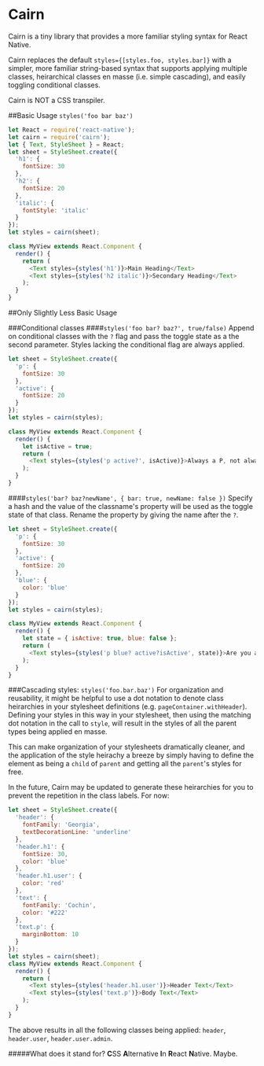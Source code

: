 # Cairn
Cairn is a tiny library that provides a more familiar styling syntax for React Native. 

Cairn replaces the default `styles={[styles.foo, styles.bar]}` with a simpler, more familiar string-based syntax that supports applying multiple classes, heirarchical classes en masse (i.e. simple cascading), and easily toggling conditional classes.

Cairn is NOT a CSS transpiler.

##Basic Usage `styles('foo bar baz')`

```javascript
let React = require('react-native');
let cairn = require('cairn');
let { Text, StyleSheet } = React;
let sheet = StyleSheet.create({
  'h1': {
    fontSize: 30
  },
  'h2': {
    fontSize: 20
  },
  'italic': {
    fontStyle: 'italic'
  }
});
let styles = cairn(sheet);

class MyView extends React.Component {
  render() {
    return (
      <Text styles={styles('h1')}>Main Heading</Text>
      <Text styles={styles('h2 italic')}>Secondary Heading</Text>
    );
  }
}
````

##Only Slightly Less Basic Usage

###Conditional classes
####`styles('foo bar? baz?', true/false)`
Append on conditional classes with the `?` flag and pass the toggle state as a the second parameter.  Styles lacking the conditional flag are always applied.

````javascript
let sheet = StyleSheet.create({
  'p': {
    fontSize: 30
  },
  'active': {
    fontSize: 20
  }
});
let styles = cairn(styles);

class MyView extends React.Component {
  render() {
    let isActive = true;
    return (
      <Text styles={styles('p active?', isActive)}>Always a P, not always active</Text>
    );
  }
}
````

####`styles('bar? baz?newName', { bar: true, newName: false })`
Specify a hash and the value of the classname's property will be used as the toggle state of that class.  Rename the property by giving the name after the `?`.

````javascript
let sheet = StyleSheet.create({
  'p': {
    fontSize: 30
  },
  'active': {
    fontSize: 20
  },
  'blue': {
    color: 'blue'
  }
});
let styles = cairn(styles);

class MyView extends React.Component {
  render() {
    let state = { isActive: true, blue: false };
    return (
      <Text styles={styles('p blue? active?isActive', state)}>Are you active and blue?</Text>
    );
  }
}
````

###Cascading styles: `styles('foo.bar.baz')`
For organization and reusability, it might be helpful to use a dot notation to denote class heirarchies in your stylesheet definitions (e.g. `pageContainer.withHeader`).  Defining your styles in this way in your stylesheet, then using the matching dot notation in the call to `style`, will result in the styles of all the parent types being applied en masse.  

This can make organization of your stylesheets dramatically cleaner, and the application of the style heirachy a breeze by simply having to define the element as being a `child` of `parent` and getting all the `parent`'s styles for free.

In the future, Cairn may be updated to generate these heirarchies for you to prevent the repetition in the class labels.  For now:

````javascript
let sheet = StyleSheet.create({
  'header': {
    fontFamily: 'Georgia',
    textDecorationLine: 'underline'
  },
  'header.h1': {
    fontSize: 30,
    color: 'blue'
  },
  'header.h1.user': {
    color: 'red'
  },
  'text': {
    fontFamily: 'Cochin',
    color: '#222'
  },
  'text.p': {
    marginBottom: 10
  }
});
let styles = cairn(sheet);
class MyView extends React.Component {
  render() {
    return (
      <Text styles={styles('header.h1.user')}>Header Text</Text>
      <Text styles={styles('text.p')}>Body Text</Text>
    );
  }
}
````

The above results in all the following classes being applied: `header`, `header.user`, `header.user.admin`.


#####What does it stand for?
**C**SS **A**lternative **I**n **R**eact **N**ative.  Maybe.
